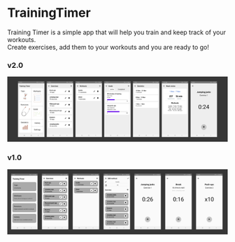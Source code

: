 # TrainingTimer

Training Timer is a simple app that will help you train and keep track of your workouts.  
Create exercises, add them to your workouts and you are ready to go!

### v2.0
![alt text](doc/timer_v2_0.png "Promo")

### v1.0
![alt text](doc/promo.png "Promo image")
